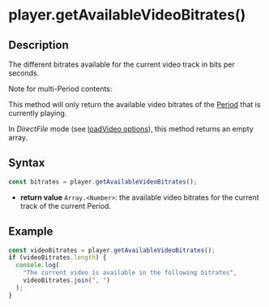 # player.getAvailableVideoBitrates()

## Description

The different bitrates available for the current video track in bits per
seconds.

<div class="note">
Note for multi-Period contents:

This method will only return the available video bitrates of the
<a href="../../Getting_Started/Glossary.md#period">Period</a> that is currently playing.

</div>

<div class="warning">
In <i>DirectFile</i> mode (see <a
href="../Loading_a_Content.md#transport">loadVideo options</a>),
this method returns an empty array.
</div>

## Syntax

```js
const bitrates = player.getAvailableVideoBitrates();
```

- **return value** `Array.<Number>`: the available video bitrates for the
  current track of the current Period.

## Example

```js
const videoBitrates = player.getAvailableVideoBitrates();
if (videoBitrates.length) {
  console.log(
    "The current video is available in the following bitrates",
    videoBitrates.join(", ")
  );
}
```
